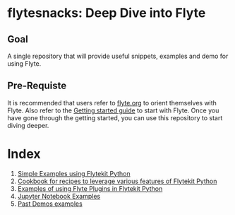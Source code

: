 # flytesnacks: Deep Dive into Flyte

## Goal
A single repository that will provide useful snippets, examples and demo for using Flyte. 

## Pre-Requiste
It is recommended that users refer to [flyte.org](https://flyte.org) to orient themselves with Flyte.
Also refer to the [Getting started guide](https://flyte.readthedocs.io/en/latest/tutorials/first_example.html) to start with Flyte. Once you have gone through the getting started, you can use this repository
to start diving deeper.

# Index
1. [Simple Examples using Flytekit Python](./python)
2. [Cookbook for recipes to leverage various features of Flytekit Python](./cookbook)
3. [Examples of using Flyte Plugins in Flytekit Python](./plugins)
4. [Jupyter Notebook Examples](./notebooks)
5. [Past Demos examples](./demos)


